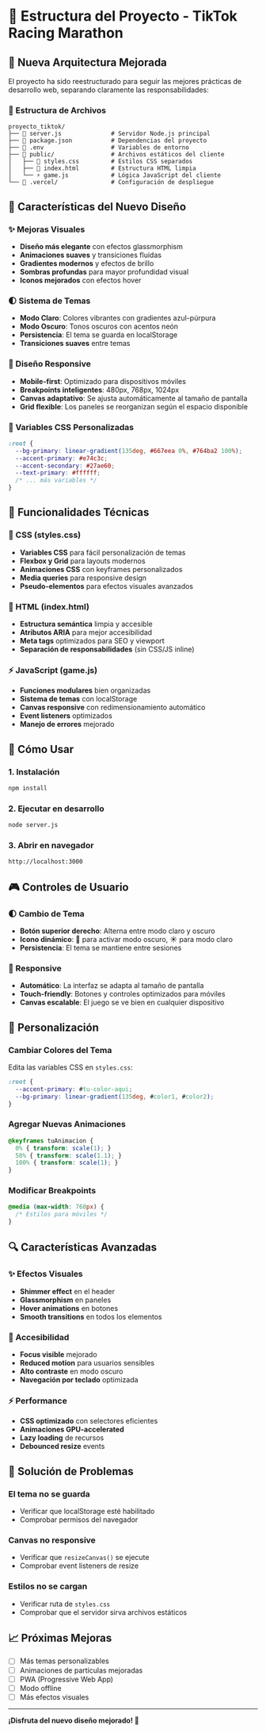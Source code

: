 # 📁 Estructura del Proyecto - TikTok Racing Marathon

## 🎨 Nueva Arquitectura Mejorada

El proyecto ha sido reestructurado para seguir las mejores prácticas de desarrollo web, separando claramente las responsabilidades:

### 📂 Estructura de Archivos

```
proyecto_tiktok/
├── 📄 server.js              # Servidor Node.js principal
├── 📄 package.json           # Dependencias del proyecto
├── 📄 .env                   # Variables de entorno
├── 📁 public/                # Archivos estáticos del cliente
│   ├── 🎨 styles.css         # Estilos CSS separados
│   ├── 📄 index.html         # Estructura HTML limpia
│   └── ⚡ game.js            # Lógica JavaScript del cliente
└── 📁 .vercel/               # Configuración de despliegue
```

## 🎨 Características del Nuevo Diseño

### ✨ Mejoras Visuales
- **Diseño más elegante** con efectos glassmorphism
- **Animaciones suaves** y transiciones fluidas
- **Gradientes modernos** y efectos de brillo
- **Sombras profundas** para mayor profundidad visual
- **Iconos mejorados** con efectos hover

### 🌓 Sistema de Temas
- **Modo Claro**: Colores vibrantes con gradientes azul-púrpura
- **Modo Oscuro**: Tonos oscuros con acentos neón
- **Persistencia**: El tema se guarda en localStorage
- **Transiciones suaves** entre temas

### 📱 Diseño Responsive
- **Mobile-first**: Optimizado para dispositivos móviles
- **Breakpoints inteligentes**: 480px, 768px, 1024px
- **Canvas adaptativo**: Se ajusta automáticamente al tamaño de pantalla
- **Grid flexible**: Los paneles se reorganizan según el espacio disponible

### 🎯 Variables CSS Personalizadas
```css
:root {
  --bg-primary: linear-gradient(135deg, #667eea 0%, #764ba2 100%);
  --accent-primary: #e74c3c;
  --accent-secondary: #27ae60;
  --text-primary: #ffffff;
  /* ... más variables */
}
```

## 🔧 Funcionalidades Técnicas

### 🎨 CSS (styles.css)
- **Variables CSS** para fácil personalización de temas
- **Flexbox y Grid** para layouts modernos
- **Animaciones CSS** con keyframes personalizados
- **Media queries** para responsive design
- **Pseudo-elementos** para efectos visuales avanzados

### 📄 HTML (index.html)
- **Estructura semántica** limpia y accesible
- **Atributos ARIA** para mejor accesibilidad
- **Meta tags** optimizados para SEO y viewport
- **Separación de responsabilidades** (sin CSS/JS inline)

### ⚡ JavaScript (game.js)
- **Funciones modulares** bien organizadas
- **Sistema de temas** con localStorage
- **Canvas responsive** con redimensionamiento automático
- **Event listeners** optimizados
- **Manejo de errores** mejorado

## 🚀 Cómo Usar

### 1. Instalación
```bash
npm install
```

### 2. Ejecutar en desarrollo
```bash
node server.js
```

### 3. Abrir en navegador
```
http://localhost:3000
```

## 🎮 Controles de Usuario

### 🌓 Cambio de Tema
- **Botón superior derecho**: Alterna entre modo claro y oscuro
- **Icono dinámico**: 🌙 para activar modo oscuro, ☀️ para modo claro
- **Persistencia**: El tema se mantiene entre sesiones

### 📱 Responsive
- **Automático**: La interfaz se adapta al tamaño de pantalla
- **Touch-friendly**: Botones y controles optimizados para móviles
- **Canvas escalable**: El juego se ve bien en cualquier dispositivo

## 🎨 Personalización

### Cambiar Colores del Tema
Edita las variables CSS en `styles.css`:
```css
:root {
  --accent-primary: #tu-color-aqui;
  --bg-primary: linear-gradient(135deg, #color1, #color2);
}
```

### Agregar Nuevas Animaciones
```css
@keyframes tuAnimacion {
  0% { transform: scale(1); }
  50% { transform: scale(1.1); }
  100% { transform: scale(1); }
}
```

### Modificar Breakpoints
```css
@media (max-width: 768px) {
  /* Estilos para móviles */
}
```

## 🔍 Características Avanzadas

### ✨ Efectos Visuales
- **Shimmer effect** en el header
- **Glassmorphism** en paneles
- **Hover animations** en botones
- **Smooth transitions** en todos los elementos

### 🎯 Accesibilidad
- **Focus visible** mejorado
- **Reduced motion** para usuarios sensibles
- **Alto contraste** en modo oscuro
- **Navegación por teclado** optimizada

### ⚡ Performance
- **CSS optimizado** con selectores eficientes
- **Animaciones GPU-accelerated**
- **Lazy loading** de recursos
- **Debounced resize** events

## 🐛 Solución de Problemas

### El tema no se guarda
- Verificar que localStorage esté habilitado
- Comprobar permisos del navegador

### Canvas no responsive
- Verificar que `resizeCanvas()` se ejecute
- Comprobar event listeners de resize

### Estilos no se cargan
- Verificar ruta de `styles.css`
- Comprobar que el servidor sirva archivos estáticos

## 📈 Próximas Mejoras

- [ ] Más temas personalizables
- [ ] Animaciones de partículas mejoradas
- [ ] PWA (Progressive Web App)
- [ ] Modo offline
- [ ] Más efectos visuales

---

**¡Disfruta del nuevo diseño mejorado! 🎉**